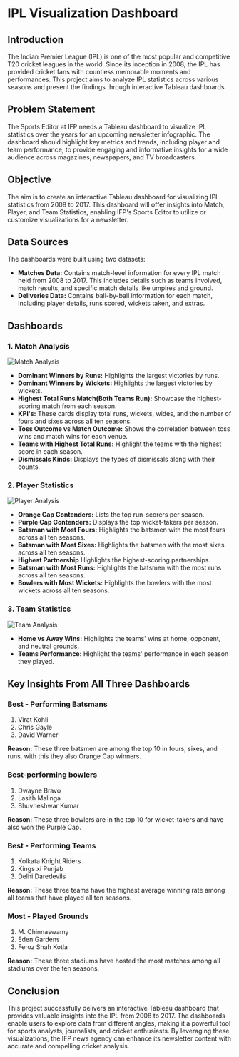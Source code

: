 # IPL Visualization Dashboard

## Introduction
The Indian Premier League (IPL) is one of the most popular and competitive T20 cricket leagues in the world. Since its inception in 2008, the IPL has provided cricket fans with countless memorable moments and performances. This project aims to analyze IPL statistics across various seasons and present the findings through interactive Tableau dashboards.

## Problem Statement
The Sports Editor at IFP needs a Tableau dashboard to visualize IPL statistics over the years for an upcoming newsletter infographic. The dashboard should highlight key metrics and trends, including player and team performance, to provide engaging and informative insights for a wide audience across magazines, newspapers, and TV broadcasters.

## Objective
The aim is to create an interactive Tableau dashboard for visualizing IPL statistics from 2008 to 2017. This dashboard will offer insights into Match, Player, and Team Statistics, enabling IFP's Sports Editor to utilize or customize visualizations for a newsletter.

## Data Sources
The dashboards were built using two datasets:
- **Matches Data:** Contains match-level information for every IPL match held from 2008 to 2017. This includes details such as teams involved, match results, and specific match details like umpires and ground.
- **Deliveries Data:** Contains ball-by-ball information for each match, including player details, runs scored, wickets taken, and extras.

## Dashboards
### 1. Match Analysis
![Match Analysis](https://github.com/user-attachments/assets/0db04779-36e9-4eb8-9f8b-a92332bb352e)


   - **Dominant Winners by Runs:** Highlights the largest victories by runs.
   - **Dominant Winners by Wickets:** Highlights the largest victories by wickets.
   - **Highest Total Runs Match(Both Teams Run):** Showcase the highest-scoring match from each season.
   - **KPI's:** These cards display total runs, wickets, wides, and the number of fours and sixes across all ten seasons.
   - **Toss Outcome vs Match Outcome:** Shows the correlation between toss wins and match wins for each venue.
   - **Teams with Highest Total Runs:** Highlight the teams with the highest score in each season.
   - **Dismissals Kinds:** Displays the types of dismissals along with their counts.
  
### 2. Player Statistics
![Player Analysis](https://github.com/user-attachments/assets/274406f8-f347-4f1d-bc25-36b9d4596232)

   - **Orange Cap Contenders:** Lists the top run-scorers per season.
   - **Purple Cap Contenders:** Displays the top wicket-takers per season.
   - **Batsman with Most Fours:** Highlights the batsmen with the most fours across all ten seasons.
   - **Batsman with Most Sixes:** Highlights the batsmen with the most sixes across all ten seasons.
   - **Highest Partnership** Highlights the highest-scoring partnerships.
   - **Batsman with Most Runs:** Highlights the batsmen with the most runs across all ten seasons.
   - **Bowlers with Most Wickets:** Highlights the bowlers with the most wickets across all ten seasons.

### 3. Team Statistics
![Team Analysis](https://github.com/user-attachments/assets/03644a0b-fedc-4e0f-999c-5a59a5ea25c5)

   - **Home vs Away Wins:** Highlights the teams' wins at home, opponent, and neutral grounds.
   - **Teams Performance:** Highlight the teams' performance in each season they played.

## Key Insights From All Three Dashboards

### Best - Performing Batsmans
 1. Virat Kohli
 2. Chris Gayle
 3. David Warner

**Reason:** These three batsmen are among the top 10 in fours, sixes, and runs. with this they also Orange Cap winners.

### Best-performing bowlers
 1. Dwayne Bravo
 2. Lasith Malinga
 3. Bhuvneshwar Kumar

**Reason:** These three bowlers are in the top 10 for wicket-takers and have also won the Purple Cap.

### Best - Performing Teams
1. Kolkata Knight Riders
2. Kings xi Punjab
3. Delhi Daredevils

**Reason:** These three teams have the highest average winning rate among all teams that have played all ten seasons.

### Most - Played Grounds
 1. M. Chinnaswamy
 2. Eden Gardens
 3. Feroz Shah Kotla

**Reason:** These three stadiums have hosted the most matches among all stadiums over the ten seasons.

## Conclusion
This project successfully delivers an interactive Tableau dashboard that provides valuable insights into the IPL from 2008 to 2017. The dashboards enable users to explore data from different angles, making it a powerful tool for sports analysts, journalists, and cricket enthusiasts. By leveraging these visualizations, the IFP news agency can enhance its newsletter content with accurate and compelling cricket analysis.
